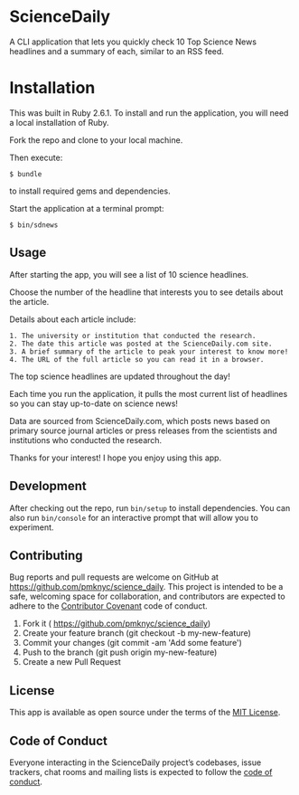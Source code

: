 # ScienceDaily

A CLI application that lets you quickly check 10 Top Science News headlines and a summary of each, similar to an RSS feed.

# Installation

This was built in Ruby 2.6.1. 
To install and run the application, you will need a local installation of Ruby. 

Fork the repo and clone to your local machine.

Then execute:

    $ bundle

to install required gems and dependencies.

Start the application at a terminal prompt:

    $ bin/sdnews

## Usage

After starting the app, you will see a list of 10 science headlines.

Choose the number of the headline that interests you to see details about the article.

Details about each article include:

    1. The university or institution that conducted the research.
    2. The date this article was posted at the ScienceDaily.com site.
    3. A brief summary of the article to peak your interest to know more!
    4. The URL of the full article so you can read it in a browser.

The top science headlines are updated throughout the day! 

Each time you run the application, it pulls the most current list of headlines so you can stay up-to-date on science news!

Data are sourced from ScienceDaily.com, which posts news based on primary source journal articles or press releases from the scientists and institutions who conducted the research.

Thanks for your interest! I hope you enjoy using this app.

## Development

After checking out the repo, run `bin/setup` to install dependencies. You can also run `bin/console` for an interactive prompt that will allow you to experiment.

## Contributing

Bug reports and pull requests are welcome on GitHub at https://github.com/pmknyc/science_daily. This project is intended to be a safe, welcoming space for collaboration, and contributors are expected to adhere to the [Contributor Covenant](http://contributor-covenant.org) code of conduct.

1. Fork it ( https://github.com/pmknyc/science_daily)
2. Create your feature branch (git checkout -b my-new-feature)
3. Commit your changes (git commit -am 'Add some feature')
4. Push to the branch (git push origin my-new-feature)
5. Create a new Pull Request

## License

This app is available as open source under the terms of the [MIT License](https://opensource.org/licenses/MIT).

## Code of Conduct

Everyone interacting in the ScienceDaily project’s codebases, issue trackers, chat rooms and mailing lists is expected to follow the [code of conduct](https://github.com/[USERNAME]/science_daily/blob/master/CODE_OF_CONDUCT.md).

